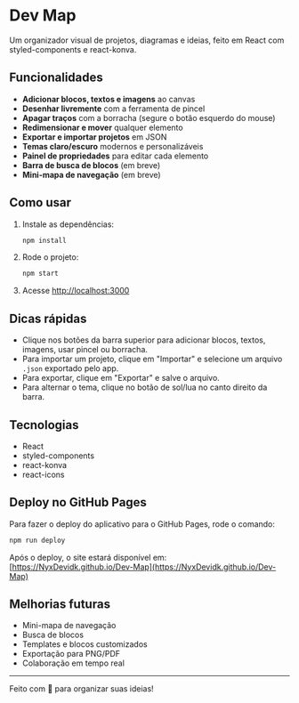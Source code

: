 # Dev Map

Um organizador visual de projetos, diagramas e ideias, feito em React com styled-components e react-konva.

## Funcionalidades

- **Adicionar blocos, textos e imagens** ao canvas
- **Desenhar livremente** com a ferramenta de pincel
- **Apagar traços** com a borracha (segure o botão esquerdo do mouse)
- **Redimensionar e mover** qualquer elemento
- **Exportar e importar projetos** em JSON
- **Temas claro/escuro** modernos e personalizáveis
- **Painel de propriedades** para editar cada elemento
- **Barra de busca de blocos** (em breve)
- **Mini-mapa de navegação** (em breve)

## Como usar

1. Instale as dependências:
   ```bash
   npm install
   ```
2. Rode o projeto:
   ```bash
   npm start
   ```
3. Acesse [http://localhost:3000](http://localhost:3000)

## Dicas rápidas
- Clique nos botões da barra superior para adicionar blocos, textos, imagens, usar pincel ou borracha.
- Para importar um projeto, clique em "Importar" e selecione um arquivo `.json` exportado pelo app.
- Para exportar, clique em "Exportar" e salve o arquivo.
- Para alternar o tema, clique no botão de sol/lua no canto direito da barra.

## Tecnologias
- React
- styled-components
- react-konva
- react-icons

## Deploy no GitHub Pages

Para fazer o deploy do aplicativo para o GitHub Pages, rode o comando:

```bash
npm run deploy
```

Após o deploy, o site estará disponível em:
[https://NyxDevidk.github.io/Dev-Map](https://NyxDevidk.github.io/Dev-Map)

## Melhorias futuras
- Mini-mapa de navegação
- Busca de blocos
- Templates e blocos customizados
- Exportação para PNG/PDF
- Colaboração em tempo real

---

Feito com 💙 para organizar suas ideias! 